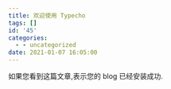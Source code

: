 ```yaml
---
title: 欢迎使用 Typecho
tags: []
id: '45'
categories:
  - - uncategorized
date: 2021-01-07 16:05:00
---
```


如果您看到这篇文章,表示您的 blog 已经安装成功.
